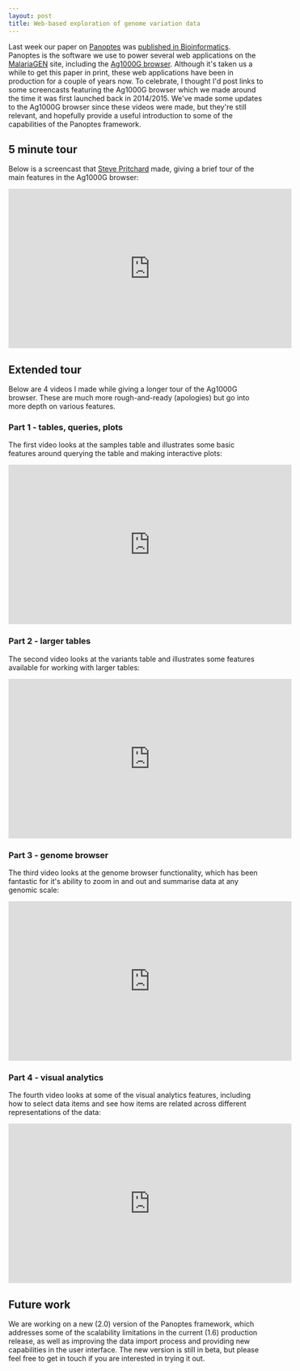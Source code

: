 ```yaml
---
layout: post
title: Web-based exploration of genome variation data
---
```


Last week our paper on [Panoptes](https://github.com/cggh/panoptes)
was
[published in Bioinformatics](https://doi.org/10.1093/bioinformatics/btx410). Panoptes
is the software we use to power several web applications on the
[MalariaGEN](http://www.malariagen.net) site, including the
[Ag1000G browser](https://www.malariagen.net/apps/ag1000g/). Although
it's taken us a while to get this paper in print, these web
applications have been in production for a couple of years now. To
celebrate, I thought I'd post links to some screencasts featuring the
Ag1000G browser which we made around the time it was first launched
back in 2014/2015. We've made some updates to the Ag1000G browser
since these videos were made, but they're still relevant, and
hopefully provide a useful introduction to some of the capabilities of
the Panoptes framework.

## 5 minute tour

Below is a screencast that
[Steve Pritchard](https://twitter.com/topcat3005) made, giving a brief
tour of the main features in the Ag1000G browser:

<iframe width="560" height="315" src="https://www.youtube.com/embed/LWCbi8t9Zug" frameborder="0" allowfullscreen></iframe>

## Extended tour

Below are 4 videos I made while giving a longer tour of the Ag1000G
browser. These are much more rough-and-ready (apologies) but go into
more depth on various features. 

### Part 1 - tables, queries, plots

The first video looks at the samples table and illustrates some basic
features around querying the table and making interactive plots:

<iframe width="560" height="315" src="https://www.youtube.com/embed/z4yxsE0hWXo?list=PLKbXDtRY2ZfWkgBwCBk-Hbp8dbPQwKUwL" frameborder="0" allowfullscreen></iframe>

### Part 2 - larger tables

The second video looks at the variants table and illustrates some
features available for working with larger tables:

<iframe width="560" height="315" src="https://www.youtube.com/embed/yHtmmqQDciQ?list=PLKbXDtRY2ZfWkgBwCBk-Hbp8dbPQwKUwL" frameborder="0" allowfullscreen></iframe>

### Part 3 - genome browser

The third video looks at the genome browser functionality, which has
been fantastic for it's ability to zoom in and out and summarise data
at any genomic scale:

<iframe width="560" height="315" src="https://www.youtube.com/embed/jLWMQoN3oJY?list=PLKbXDtRY2ZfWkgBwCBk-Hbp8dbPQwKUwL" frameborder="0" allowfullscreen></iframe>

### Part 4 - visual analytics

The fourth video looks at some of the visual analytics features,
including how to select data items and see how items are related
across different representations of the data:

<iframe width="560" height="315" src="https://www.youtube.com/embed/XUmmI8iewvY?list=PLKbXDtRY2ZfWkgBwCBk-Hbp8dbPQwKUwL" frameborder="0" allowfullscreen></iframe>

## Future work

We are working on a new (2.0) version of the Panoptes framework, which
addresses some of the scalability limitations in the current (1.6)
production release, as well as improving the data import process and
providing new capabilities in the user interface. The new version is
still in beta, but please feel free to get in touch if you are
interested in trying it out.

